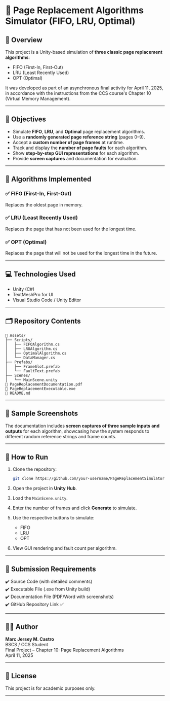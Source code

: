 
# 🔁 Page Replacement Algorithms Simulator (FIFO, LRU, Optimal)

## 📌 Overview

This project is a Unity-based simulation of **three classic page replacement algorithms**:
- FIFO (First-In, First-Out)
- LRU (Least Recently Used)
- OPT (Optimal)

It was developed as part of an asynchronous final activity for April 11, 2025, in accordance with the instructions from the CCS course's Chapter 10 (Virtual Memory Management).

---

## 🎯 Objectives

- Simulate **FIFO**, **LRU**, and **Optimal** page replacement algorithms.
- Use a **randomly generated page reference string** (pages 0–9).
- Accept a **custom number of page frames** at runtime.
- Track and display the **number of page faults** for each algorithm.
- Show **step-by-step GUI representations** for each algorithm.
- Provide **screen captures** and documentation for evaluation.

---

## 🧠 Algorithms Implemented

### ✅ FIFO (First-In, First-Out)
Replaces the oldest page in memory.

### ✅ LRU (Least Recently Used)
Replaces the page that has not been used for the longest time.

### ✅ OPT (Optimal)
Replaces the page that will not be used for the longest time in the future.

---

## 💻 Technologies Used

- Unity (C#)
- TextMeshPro for UI
- Visual Studio Code / Unity Editor

---

## 🗂️ Repository Contents

```
📁 Assets/
├── Scripts/
│   ├── FIFOAlgorithm.cs
│   ├── LRUAlgorithm.cs
│   ├── OptimalAlgorithm.cs
│   └── DataManager.cs
├── Prefabs/
│   ├── FrameSlot.prefab
│   └── FaultText.prefab
├── Scenes/
│   └── MainScene.unity
📄 PageReplacementDocumentation.pdf
📄 PageReplacementExecutable.exe
📄 README.md
```

---

## 📸 Sample Screenshots

The documentation includes **screen captures of three sample inputs and outputs** for each algorithm, showcasing how the system responds to different random reference strings and frame counts.

---

## 🚀 How to Run

1. Clone the repository:
   ```bash
   git clone https://github.com/your-username/PageReplacementSimulator.git
   ```

2. Open the project in **Unity Hub**.

3. Load the `MainScene.unity`.

4. Enter the number of frames and click **Generate** to simulate.

5. Use the respective buttons to simulate:
   - FIFO
   - LRU
   - OPT

6. View GUI rendering and fault count per algorithm.

---

## 📄 Submission Requirements

✔️ Source Code (with detailed comments)  
✔️ Executable File (.exe from Unity build)  
✔️ Documentation File (PDF/Word with screenshots)  
✔️ GitHub Repository Link ✅

---

## 🧑‍🎓 Author

**Marc Jersey M. Castro**  
BSCS / CCS Student  
Final Project – Chapter 10: Page Replacement Algorithms  
April 11, 2025  

---

## 📝 License

This project is for academic purposes only.

---